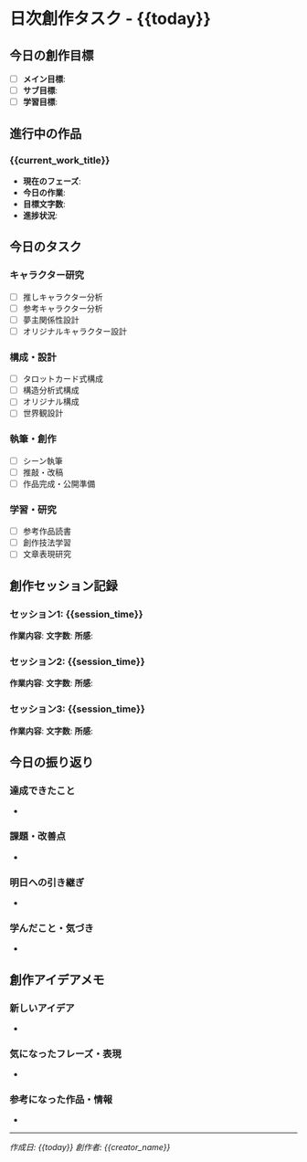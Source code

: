 # 日次創作タスク - {{today}}

## 今日の創作目標
- [ ] **メイン目標**: 
- [ ] **サブ目標**: 
- [ ] **学習目標**: 

## 進行中の作品
### {{current_work_title}}
- **現在のフェーズ**: 
- **今日の作業**: 
- **目標文字数**: 
- **進捗状況**: 

## 今日のタスク

### キャラクター研究
- [ ] 推しキャラクター分析
- [ ] 参考キャラクター分析
- [ ] 夢主関係性設計
- [ ] オリジナルキャラクター設計

### 構成・設計
- [ ] タロットカード式構成
- [ ] 構造分析式構成
- [ ] オリジナル構成
- [ ] 世界観設計

### 執筆・創作
- [ ] シーン執筆
- [ ] 推敲・改稿
- [ ] 作品完成・公開準備

### 学習・研究
- [ ] 参考作品読書
- [ ] 創作技法学習
- [ ] 文章表現研究

## 創作セッション記録

### セッション1: {{session_time}}
**作業内容**: 
**文字数**: 
**所感**: 

### セッション2: {{session_time}}
**作業内容**: 
**文字数**: 
**所感**: 

### セッション3: {{session_time}}
**作業内容**: 
**文字数**: 
**所感**: 

## 今日の振り返り

### 達成できたこと
- 

### 課題・改善点
- 

### 明日への引き継ぎ
- 

### 学んだこと・気づき
- 

## 創作アイデアメモ
### 新しいアイデア
- 

### 気になったフレーズ・表現
- 

### 参考になった作品・情報
- 

---
*作成日: {{today}}*
*創作者: {{creator_name}}* 